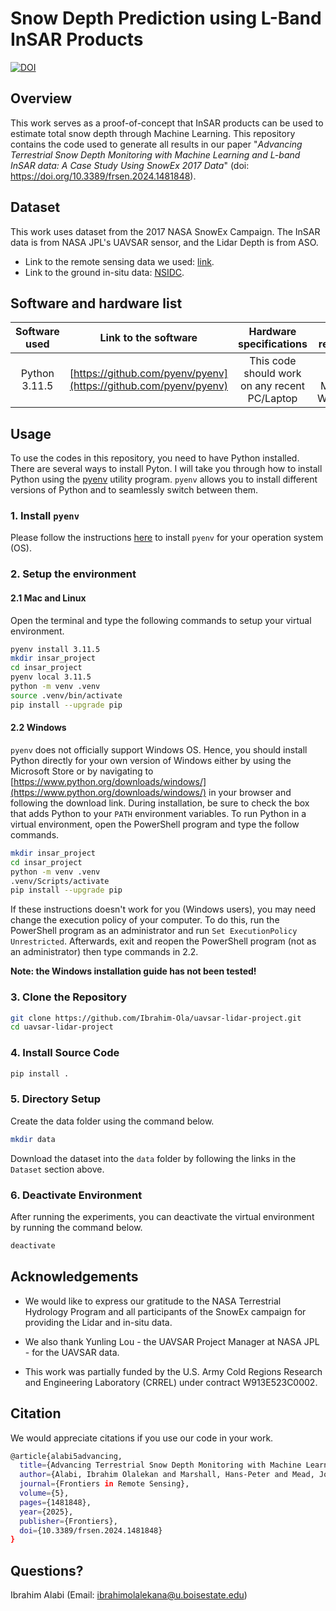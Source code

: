 
# Snow Depth Prediction using L-Band InSAR Products

[![DOI](https://zenodo.org/badge/DOI/10.3389/frsen.2024.1481848.svg)](https://doi.org/10.3389/frsen.2024.1481848)


## Overview

This work serves as a proof-of-concept that InSAR products can be used to estimate total snow depth through Machine Learning. This repository contains the code used to generate all results in our paper "*Advancing Terrestrial Snow Depth Monitoring with Machine Learning and L-band InSAR data: A Case Study Using SnowEx 2017 Data*" (doi: https://doi.org/10.3389/frsen.2024.1481848).

## Dataset

This work uses dataset from the 2017 NASA SnowEx Campaign. The InSAR data is from NASA JPL's UAVSAR sensor, and the Lidar Depth is from ASO. 

* Link to the remote sensing data we used: [link](https://drive.google.com/drive/folders/1Oalh_TooAk3PzQaBbyIwcWffLVaIEkuR?usp=sharing).
* Link to the ground in-situ data: [NSIDC](https://nsidc.org/data/snex17_sd/versions/1).


## Software and hardware list

| Software used | Link to the software  | Hardware specifications  | OS required |
|:---:  |:---:  |:---:  |:---:  |
| Python 3.11.5  | [https://github.com/pyenv/pyenv](https://github.com/pyenv/pyenv) | This code should work on any recent PC/Laptop | Linux (any), MacOS, Windows|

## Usage

To use the codes in this repository, you need to have Python installed. There are several ways to install Pyton. I will take you through how to install Python using the [pyenv](https://github.com/pyenv/pyenv) utility program. `pyenv` allows you to install different versions of Python and to seamlessly switch between them.


### 1. Install `pyenv`

Please follow the instructions [here](https://github.com/pyenv/pyenv?tab=readme-ov-file#installation) to install `pyenv` for your operation system (OS).
### 2. Setup the environment

#### 2.1 Mac and Linux

Open the terminal and type the following commands to setup your virtual environment.

```bash
pyenv install 3.11.5
mkdir insar_project
cd insar_project
pyenv local 3.11.5
python -m venv .venv
source .venv/bin/activate
pip install --upgrade pip
```

#### 2.2 Windows

`pyenv` does not officially support Windows OS. Hence, you should install Python directly for your own version of Windows either by using the Microsoft Store or by navigating to [https://www.python.org/downloads/windows/](https://www.python.org/downloads/windows/) in your browser and following the download link. During installation, be sure to check the box that adds Python to your `PATH` environment variables. To run Python in a virtual environment, open the PowerShell program and type the follow commands.

```bash
mkdir insar_project
cd insar_project
python -m venv .venv
.venv/Scripts/activate
pip install --upgrade pip
```

If these instructions doesn't work for you (Windows users), you may need change the execution policy of your computer. To do this, run the PowerShell program as an administrator and run `Set ExecutionPolicy Unrestricted`. Afterwards, exit and reopen the PowerShell program (not as an administrator) then type commands in 2.2. 

**Note: the Windows installation guide has not been tested!** 

### 3. Clone the Repository

```bash
git clone https://github.com/Ibrahim-Ola/uavsar-lidar-project.git
cd uavsar-lidar-project
```

### 4. Install Source Code

```bash
pip install .
```

### 5. Directory Setup

Create the data folder using the command below.

```bash
mkdir data
```

Download the dataset into the `data` folder by following the links in the `Dataset` section above.


### 6. Deactivate Environment

After running the experiments, you can deactivate the virtual environment by running the command below.

```bash
deactivate
```

## Acknowledgements

- We would like to express our gratitude to the NASA Terrestrial Hydrology Program and all participants of the SnowEx campaign for providing the Lidar and in-situ data. 

- We also thank Yunling Lou - the UAVSAR Project Manager at NASA JPL - for the UAVSAR data. 

- This work was partially funded by the U.S. Army Cold Regions Research and Engineering Laboratory (CRREL) under contract W913E523C0002.


## Citation

We would appreciate citations if you use our code in your work.

```bash
@article{alabi5advancing,
  title={Advancing Terrestrial Snow Depth Monitoring with Machine Learning and L-band InSAR Data: A Case Study Using SnowEx 2017 Data},
  author={Alabi, Ibrahim Olalekan and Marshall, Hans-Peter and Mead, Jodi and Trujillo, Ernesto},
  journal={Frontiers in Remote Sensing},
  volume={5},
  pages={1481848},
  year={2025},
  publisher={Frontiers},
  doi={10.3389/frsen.2024.1481848}
}
```

## Questions?

Ibrahim Alabi (Email: ibrahimolalekana@u.boisestate.edu)